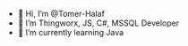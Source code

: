 - 👋 Hi, I’m @Tomer-Halaf
- 👀 I’m Thingworx, JS, C#, MSSQL Developer
- 🌱 I’m currently learning Java

<!---
Tomer-Halaf/Tomer-Halaf is a ✨ special ✨ repository because its `README.md` (this file) appears on your GitHub profile.
You can click the Preview link to take a look at your changes.
--->
